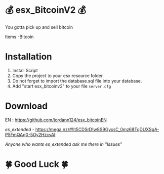 # 💰 esx_BitcoinV2 💰

You gotta pick up and sell bitcoin

Items
-Bitcoin

# Installation
1. Install Script
3. Copy the project to your esx resource folder.
4. Do not forget to import the database.sql file into your database.
5. Add "start esx_bitcoinv2" to your file `server.cfg`

# Download
EN : https://github.com/jordann124/esx_bitcoinEN

_es_extended_ - https://mega.nz/#!It5CDSrD!w8S9GyxsC_0mz68TqDUXSgA-P5FmQAq0-5Oy2HzcvAI

_Anyone who wants es_extended ask me there in "Issues"_

# 🍀 Good Luck  🍀

